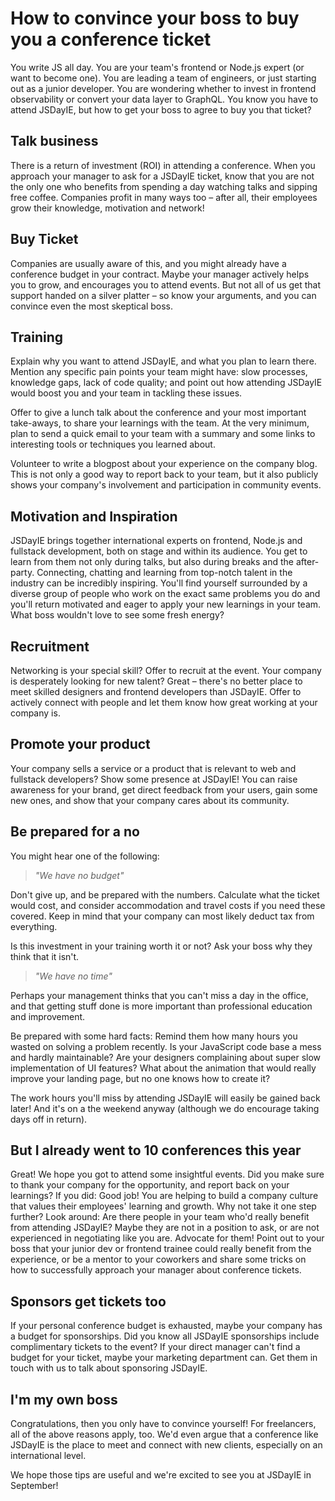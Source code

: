 # How to convince your boss to buy you a conference ticket

You write JS all day. You are your team's frontend or Node.js expert (or want to become one). You are leading a team of engineers, or just starting out as a junior developer. You are wondering whether to invest in frontend observability or convert your data layer to GraphQL. You know you have to attend JSDayIE, but how to get your boss to agree to buy you that ticket?

## Talk business

There is a return of investment (ROI) in attending a conference. When you approach your manager to ask for a JSDayIE ticket, know that you are not the only one who benefits from spending a day watching talks and sipping free coffee. Companies profit in many ways too – after all, their employees grow their knowledge, motivation and network!

## Buy Ticket

Companies are usually aware of this, and you might already have a conference budget in your contract. Maybe your manager actively helps you to grow, and encourages you to attend events. But not all of us get that support handed on a silver platter – so know your arguments, and you can convince even the most skeptical boss.

## Training

Explain why you want to attend JSDayIE, and what you plan to learn there. Mention any specific pain points your team might have: slow processes, knowledge gaps, lack of code quality; and point out how attending JSDayIE would boost you and your team in tackling these issues.

Offer to give a lunch talk about the conference and your most important take-aways, to share your learnings with the team. At the very minimum, plan to send a quick email to your team with a summary and some links to interesting tools or techniques you learned about.

Volunteer to write a blogpost about your experience on the company blog. This is not only a good way to report back to your team, but it also publicly shows your company's involvement and participation in community events.

## Motivation and Inspiration

JSDayIE brings together international experts on frontend, Node.js and fullstack development, both on stage and within its audience. You get to learn from them not only during talks, but also during breaks and the after-party. Connecting, chatting and learning from top-notch talent in the industry can be incredibly inspiring. You'll find yourself surrounded by a diverse group of people who work on the exact same problems you do and you'll return motivated and eager to apply your new learnings in your team. What boss wouldn't love to see some fresh energy?

## Recruitment

Networking is your special skill? Offer to recruit at the event. Your company is desperately looking for new talent? Great – there's no better place to meet skilled designers and frontend developers than JSDayIE. Offer to actively connect with people and let them know how great working at your company is.

## Promote your product

Your company sells a service or a product that is relevant to web and fullstack developers? Show some presence at JSDayIE! You can raise awareness for your brand, get direct feedback from your users, gain some new ones, and show that your company cares about its community.

## Be prepared for a no

You might hear one of the following:

> *"We have no budget"*

Don't give up, and be prepared with the numbers. Calculate what the ticket would cost, and consider accommodation and travel costs if you need these covered. Keep in mind that your company can most likely deduct tax from everything.

Is this investment in your training worth it or not? Ask your boss why they think that it isn't.

> *"We have no time"*

Perhaps your management thinks that you can't miss a day in the office, and that getting stuff done is more important than professional education and improvement.

Be prepared with some hard facts: Remind them how many hours you wasted on solving a problem recently. Is your JavaScript code base a mess and hardly maintainable? Are your designers complaining about super slow implementation of UI features? What about the animation that would really improve your landing page, but no one knows how to create it?

The work hours you'll miss by attending JSDayIE will easily be gained back later! And it's on a the weekend anyway (although we do encourage taking days off in return).

## But I already went to 10 conferences this year

Great! We hope you got to attend some insightful events. Did you make sure to thank your company for the opportunity, and report back on your learnings? If you did: Good job! You are helping to build a company culture that values their employees' learning and growth. Why not take it one step further? Look around: Are there people in your team who'd really benefit from attending JSDayIE? Maybe they are not in a position to ask, or are not experienced in negotiating like you are. Advocate for them! Point out to your boss that your junior dev or frontend trainee could really benefit from the experience, or be a mentor to your coworkers and share some tricks on how to successfully approach your manager about conference tickets.

## Sponsors get tickets too

If your personal conference budget is exhausted, maybe your company has a budget for sponsorships. Did you know all JSDayIE sponsorships include complimentary tickets to the event? If your direct manager can't find a budget for your ticket, maybe your marketing department can. Get them in touch with us to talk about sponsoring JSDayIE.

## I'm my own boss

Congratulations, then you only have to convince yourself! For freelancers, all of the above reasons apply, too. We'd even argue that a conference like JSDayIE is the place to meet and connect with new clients, especially on an international level.

We hope those tips are useful and we're excited to see you at JSDayIE in September!
